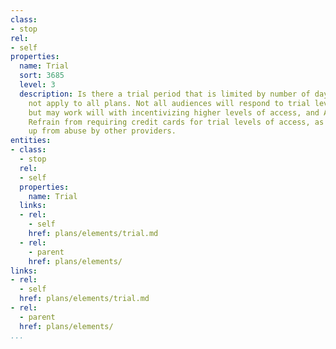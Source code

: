 ```yaml
---
class:
- stop
rel:
- self
properties:
  name: Trial
  sort: 3685
  level: 3
  description: Is there a trial period that is limited by number of days, which may
    not apply to all plans. Not all audiences will respond to trial levels of access,
    but may work will with incentivizing higher levels of access, and API consumption.
    Refrain from requiring credit cards for trial levels of access, as it deters sign
    up from abuse by other providers.
entities:
- class:
  - stop
  rel:
  - self
  properties:
    name: Trial
  links:
  - rel:
    - self
    href: plans/elements/trial.md
  - rel:
    - parent
    href: plans/elements/
links:
- rel:
  - self
  href: plans/elements/trial.md
- rel:
  - parent
  href: plans/elements/
...
```

